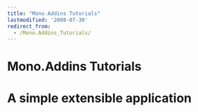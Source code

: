 ```yaml
---
title: "Mono.Addins Tutorials"
lastmodified: '2008-07-30'
redirect_from:
  - /Mono.Addins_Tutorials/
---
```


Mono.Addins Tutorials
=====================

A simple extensible application
===============================
